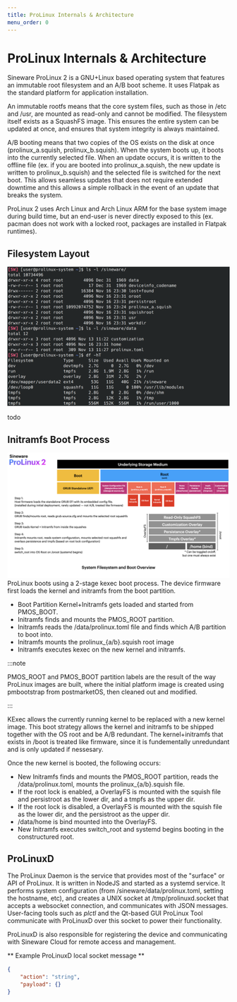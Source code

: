 ```yaml
---
title: ProLinux Internals & Architecture
menu_order: 0
---
```


# ProLinux Internals & Architecture

Sineware ProLinux 2 is a GNU+Linux based operating system that features an immutable root filesystem and an A/B boot scheme. It uses Flatpak as the standard platform for application installation.

An immutable rootfs means that the core system files, such as those in /etc and /usr, are mounted as read-only and cannot be modified. The filesystem itself exists as a SquashFS image. This ensures the entire system can be updated at once, and ensures that system integrity is always maintained.

A/B booting means that two copies of the OS exists on the disk at once (prolinux\_a.squish, prolinux\_b.squish). When the system boots up, it boots into the currently selected file. When an update occurs, it is written to the offline file (ex. if you are booted into prolinux\_a.squish, the new update is written to prolinux\_b.squish) and the selected file is switched for the next boot. This allows seamless updates that does not require extended downtime and this allows a simple rollback in the event of an update that breaks the system.

ProLinux 2 uses Arch Linux and Arch Linux ARM for the base system image during build time, but an end-user is never directly exposed to this (ex. pacman does not work with a locked root, packages are installed in Flatpak runtimes).

## Filesystem Layout

![ls output of the disk/real root](/_images/prolinux-realroot-ls.png)

todo

## Initramfs Boot Process
![infographic of the boot process](/_images/prolinux-boot-infographic.png)
ProLinux boots using a 2-stage kexec boot process. The device firmware first loads the kernel and initramfs from the boot partition.
- Boot Partition Kernel+Initramfs gets loaded and started from PMOS\_BOOT.
- Initramfs finds and mounts the PMOS\_ROOT partition. 
- Initramfs reads the /data/prolinux.toml file and finds which A/B partition to boot into.
- Initramfs mounts the prolinux\_{a/b}.squish root image
- Initramfs executes kexec on the new kernel and initramfs.

:::note

PMOS_ROOT and PMOS_BOOT partition labels are the result of the way ProLinux images are built, where the initial platform image is created using pmbootstrap from postmarketOS, then cleaned out and modified.

:::

KExec allows the currently running kernel to be replaced with a new kernel image. This boot strategy allows the kernel and initramfs to be shipped together with the OS root and be A/B redundant. The kernel+initramfs that exists in /boot is treated like firmware, since it is fundementally unredundant and is only updated if nessesary.

Once the new kernel is booted, the following occurs:
- New Initramfs finds and mounts the PMOS\_ROOT partition, reads the /data/prolinux.toml, mounts the prolinux\_{a/b}.squish file.
- If the root lock is enabled, a OverlayFS is mounted with the squish file and persistroot as the lower dir, and a tmpfs as the upper dir.
- If the root lock is disabled, a OverlayFS is mounted with the squish file as the lower dir, and the persistroot as the upper dir.
- /data/home is bind mounted into the OverlayFS.
- New Initramfs executes switch\_root and systemd begins booting in the constructured root.

## ProLinuxD
The ProLinux Daemon is the service that provides most of the "surface" or API of ProLinux. It is written in NodeJS and started as a systemd service. It performs system configuration (from /sineware/data/prolinux.toml, setting the hostname, etc), and creates a UNIX socket at /tmp/prolinuxd.socket that accepts a websocket connection, and communicates with JSON messages. User-facing tools such as *plctl* and the Qt-based GUI ProLinux Tool communicate with ProLinuxD over this socket to power their functionality.

ProLinuxD is also responsible for registering the device and communicating with Sineware Cloud for remote access and management.

** Example ProLinuxD local socket message **
```json
{
    "action": "string",
    "payload": {}
}
```